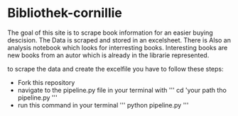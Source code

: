 # Bibliothek-cornillie

The goal of this site is to scrape book information for an easier buying descision.
The Data is scraped and stored in an excelsheet. There is Also an analysis notebook which looks for interresting books.
Interesting books are new books from an autor which is already in the librarie represented.

to scrape the data and create the excelfile you have to follow these steps:

- Fork this repository
- navigate to the pipeline.py file in your terminal with 
'''
cd 'your path tho pipeline.py
'''
- run this command in your terminal
'''
python pipeline.py
'''
